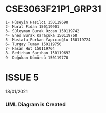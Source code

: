 # CSE3063F21P1_GRP31
````shell
1- Hüseyin Hasılcı 150119698
2- Murat Fidan 150119901
3- Süleyman Burak Özcan 150119742
4- Enes Burak Karaçuka 150119768
5- Mustafa Furkan Yapıcıoğlu 150119724
6- Turgay Tumay 150119750
7- Hasan Hut 150119764
8- Bedirhan Sarıhan 150119692
9- Doğukan Kömürcü 150119770
````

# ISSUE 5
18/01/2021
### UML Diagram is Created
